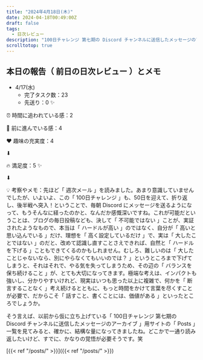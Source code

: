 ```yaml
---
title: "2024年4月18日(木)"
date: 2024-04-18T00:49:00Z
draft: false
tags:
  - 日次レビュー
description: "100日チャレンジ 第七期の Discord チャンネルに送信したメッセージのアーカイブ"
scrolltotop: true
---
```


## 本日の報告（ 前日の日次レビュー ）とメモ

- 4/17(水)
  - 完了タスク数：23
  - 先送り：0 ✨

⏰ 時間に追われている感：2

💪 前に進んでいる感：4

❤️ 趣味の充実度：4

⬇︎

🔥 満足度：5 ✨

⬇︎

💡 考察やメモ：先ほど「 週次メール 」を読みました。あまり意識していませんでしたが、いよいよ、この「 100日チャレンジ 」も、50日を迎えて、折り返し、後半戦へ突入！ということで、毎朝 Discord にメッセージを送るようになって、もうそんなに経ったのかと、なんだか感慨深いですね。これが可能だということは、ブログの毎日投稿なども、決して「 不可能ではない 」ことが、実証されたようなもので、本当は「 ハードルが高い 」のではなく、自分が「 高いと思い込んでいる 」だけ、理想を「 高く設定しているだけ 」で、実は「 大したことではない 」のだと、改めて認識し直すことさえできれば、自然と「 ハードルを下げる 」こともできてくるのかもしれません。むしろ、難しいのは「 大したことじゃないなら、別にやらなくてもいいのでは？ 」というところまで下げてしまうと、それはそれで、やる気を失ってしまうため、その辺の「 バランスを保ち続けること 」が、とても大切になってきます。極端な考えは、インパクトも強いし、分かりやすいけれど、現実はいつも思った以上に複雑で、何かを「 断言することなく 」考え続けるとともに、もっと時間をかけて言葉を尽くすことが必要で、だからこそ「 話すこと、書くことには、価値がある 」といったところでしょうか。

そう言えば、以前から仮に立ち上げている「 100日チャレンジ 第七期の Discord チャンネルに送信したメッセージのアーカイブ 」用サイトの「 Posts 」一覧を見てみると、確かに、結構な量になってきましたね。どこかで一通り読み返したいけど、すでに、かなりの覚悟が必要そうです。笑

[{{< ref "/posts/" >}}]({{< ref "/posts/" >}})
